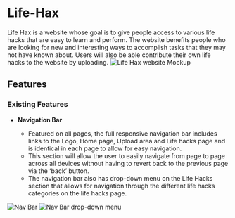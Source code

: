 # Life-Hax
Life Hax is a website whose goal is to give people access to various life hacks that are easy to learn and perform.
The website benefits people who are looking for new and interesting ways to accomplish tasks that they may not have known about.
Users will also be able contribute their own life hacks to the website by uploading.
![Life Hax website Mockup](https://github.com/Awoyalejohn/Life-Hax/blob/main/assets/images/lifehax-mock-up.png)

## Features 

### Existing Features

- __Navigation Bar__

  - Featured on all pages, the full responsive navigation bar includes links to the Logo, Home page, Upload area and Life hacks page and is identical in each page to allow for easy navigation.
  - This section will allow the user to easily navigate from page to page across all devices without having to revert back to the previous page via the ‘back’ button. 
  - The navigation bar also has drop-down menu on the Life Hacks section that allows for navigation through the different life hacks categories on the life hacks page.
  
![Nav Bar](https://github.com/Awoyalejohn/Life-Hax/blob/main/assets/images/Nav%20bar.png)
![Nav Bar drop-down menu](https://github.com/Awoyalejohn/Life-Hax/blob/main/assets/images/Nav%20bar%20dropdown%20menu.png)

